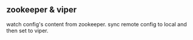 ## zookeeper & viper

watch config's content from zookeeper. sync remote config to local and then set to viper.
